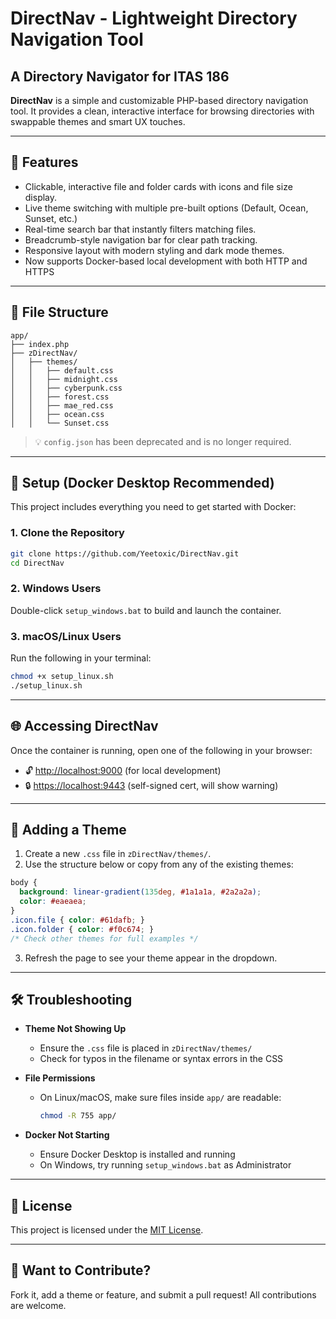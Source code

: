 # DirectNav - Lightweight Directory Navigation Tool

## A Directory Navigator for ITAS 186

**DirectNav** is a simple and customizable PHP-based directory navigation tool. It provides a clean, interactive interface for browsing directories with swappable themes and smart UX touches.

---

## 🚀 Features

* Clickable, interactive file and folder cards with icons and file size display.
* Live theme switching with multiple pre-built options (Default, Ocean, Sunset, etc.)
* Real-time search bar that instantly filters matching files.
* Breadcrumb-style navigation bar for clear path tracking.
* Responsive layout with modern styling and dark mode themes.
* Now supports Docker-based local development with both HTTP and HTTPS

---

## 📁 File Structure

```
app/
├── index.php
├── zDirectNav/
│   ├── themes/
│   │   ├── default.css
│   │   ├── midnight.css
│   │   ├── cyberpunk.css
│   │   ├── forest.css
│   │   ├── mae_red.css
│   │   ├── ocean.css
│   │   └── Sunset.css
```

> 💡 `config.json` has been deprecated and is no longer required.

---

## 🐳 Setup (Docker Desktop Recommended)

This project includes everything you need to get started with Docker:

### 1. Clone the Repository

```bash
git clone https://github.com/Yeetoxic/DirectNav.git
cd DirectNav
```

### 2. Windows Users

Double-click `setup_windows.bat` to build and launch the container.

### 3. macOS/Linux Users

Run the following in your terminal:

```bash
chmod +x setup_linux.sh
./setup_linux.sh
```

---

## 🌐 Accessing DirectNav

Once the container is running, open one of the following in your browser:

* 🔓 [http://localhost:9000](http://localhost:9000) (for local development)
* 🔒 [https://localhost:9443](https://localhost:9443) (self-signed cert, will show warning)

---

## 🎨 Adding a Theme

1. Create a new `.css` file in `zDirectNav/themes/`.
2. Use the structure below or copy from any of the existing themes:

```css
body {
  background: linear-gradient(135deg, #1a1a1a, #2a2a2a);
  color: #eaeaea;
}
.icon.file { color: #61dafb; }
.icon.folder { color: #f0c674; }
/* Check other themes for full examples */
```

3. Refresh the page to see your theme appear in the dropdown.

---

## 🛠️ Troubleshooting

* **Theme Not Showing Up**

  * Ensure the `.css` file is placed in `zDirectNav/themes/`
  * Check for typos in the filename or syntax errors in the CSS

* **File Permissions**

  * On Linux/macOS, make sure files inside `app/` are readable:

    ```bash
    chmod -R 755 app/
    ```

* **Docker Not Starting**

  * Ensure Docker Desktop is installed and running
  * On Windows, try running `setup_windows.bat` as Administrator

---

## 📜 License

This project is licensed under the [MIT License](LICENSE).

---

## 🤝 Want to Contribute?

Fork it, add a theme or feature, and submit a pull request! All contributions are welcome.
